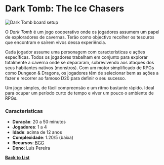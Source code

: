 # Dark Tomb: The Ice Chasers

![Dark Tomb board setup](https://cf.geekdo-images.com/lb6bd2Lw0oljD_dk181kbQ__imagepage/img/eAjhAvzd7cGQ6xr5fWNINznStOk=/fit-in/900x600/filters:no_upscale():strip_icc()/pic7584501.jpg)

O *Dark Tomb* é um jogo cooperativo onde os jogadores assumem um papel de exploradores de cavernas. Terão como objectivo recolher os tesouros que encontram e saírem vivos dessa experiência.

Cada jogador assume uma personagem com características e ações específicas. Todos os jogadores trabalham em conjunto para explorar totalmente a caverna onde se depararam, sobrevivendo aos ataques dos seus habitantes nativos (monstros). Com um motor simplificado de RPGs como Dungeon & Dragons, os jogadores têm de selecionar bem as ações a fazer e recorrer ao famoso D20 para definir o seu sucesso.

Um jogo simples, de fácil compreensão e um ritmo bastante rápido. Ideal para ocupar um período curto de tempo e viver um pouco o ambiente de RPGs.

### Características

- **Duração**: 20 a 50 minutos
- **Jogadores**: 1 a 4
- **Idade**: acima de 12 anos
- **Complexidade**: 1.20/5 (baixa)
- **Recursos**: [BGG](https://boardgamegeek.com/boardgame/428582/dark-tomb-the-ice-chasers)
- **Dono**: Luís Pereira

**[Back to List](../README.md)**
